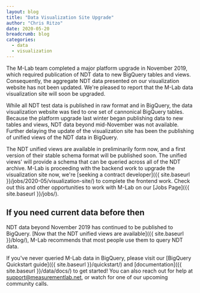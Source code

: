 ```yaml
---
layout: blog
title: "Data Visualization Site Upgrade"
author: "Chris Ritzo"
date: 2020-05-20
breadcrumb: blog
categories:
  - data
  - visualization
---
```


The M-Lab team completed a major platform upgrade in November 2019, which required publication of NDT data to new BigQuery tables and views. Consequently, the aggregate NDT data presented on our visualization website has not been updated. We're pleased to report that the M-Lab data visualization site will soon be upgraded.<!--more-->

While all NDT test data is published in raw format and in BigQuery, the data visualization website was tied to one set of cannonical BigQuery tables. Because the platform upgrade last winter began publishing data to new tables and views, NDT data beyond mid-November was not available. Further delaying the update of the visualization site has been the publishing of unified views of the NDT data in BigQuery.

The NDT unified views are available in preliminarily form now, and a first version of their stable schema format will be published soon. The unified views' will provide a schema that can be queried across all of the NDT archive. M-Lab is proceeding with the backend work to upgrade the visualization site now, we're [seeking a contract developer]({{ site.baseurl }}/jobs/2020-05/visualization-site/) to complete the frontend work. Check out this and other opportunities to work with M-Lab on our [Jobs Page]({{ site.baseurl }}/jobs/).

## If you need current data before then

NDT data beyond November 2019 has continued to be published to BigQuery. [Now that the NDT unified views are available]({{ site.baseurl }}/blog/), M-Lab recommends that most people use them to query NDT data.

If you've never queried M-Lab data in BigQuery, please visit our [BigQuery Quickstart guide]({{ site.baseurl }}/quickstart/) and [documentation]({{ site.baseurl }}/data/docs/) to get started! You can also reach out for help at support@measurementlab.net, or watch for one of our upcoming community calls.
